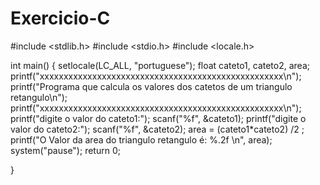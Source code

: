 # Exercicio-C


#include <stdlib.h>
#include <stdio.h>
#include <locale.h>

int main()
{
	setlocale(LC_ALL, "portuguese"); 
	float cateto1, cateto2, area;
	printf("xxxxxxxxxxxxxxxxxxxxxxxxxxxxxxxxxxxxxxxxxxxxxxxxxxx\n");
	printf("Programa que calcula os valores dos catetos de um triangulo retangulo\n");
	printf("xxxxxxxxxxxxxxxxxxxxxxxxxxxxxxxxxxxxxxxxxxxxxxxxxxx\n");
	printf("digite o valor do cateto1:");
	scanf("%f", &cateto1);
	printf("digite o valor do cateto2:");
	scanf("%f", &cateto2);
	area = (cateto1*cateto2) /2 ; 
	printf("O Valor da area do triangulo retangulo é: %.2f \n", area);
	system("pause");
	return 0;

}
